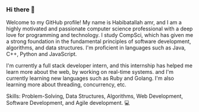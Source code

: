 ### Hi there 👋

Welcome to my GitHub profile! My name is Habibatallah amr, and I am a highly motivated and passionate computer science professional with a deep love for programming and technology. I study CompSci, which has given me a strong foundation in the fundamental principles of software development, algorithms, and data structures.
I'm proficient in languages such as Java, C++, Python and JavaScript.

I'm currently a full stack developer intern, and this internship has helped me learn more about the web, by working on real-time systems. 
and I'm currently learning new languages such as Ruby and Golang. I'm also learning more about threading, concurrency, etc.

Skills: Problem-Solving, Data Structures, Algorithms, Web Development, Software Development, and Agile development. 💻

